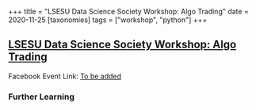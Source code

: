 +++
title = "LSESU Data Science Society Workshop: Algo Trading"
date = 2020-11-25
[taxonomies]
tags = ["workshop", "python"]
+++

## [LSESU Data Science Society Workshop: Algo Trading](#)

<!-- <img src = "/2020/give-it-a-go.jpg" height=20% width=50%>  -->

Facebook Event Link: [To be added](#)


### Further Learning
